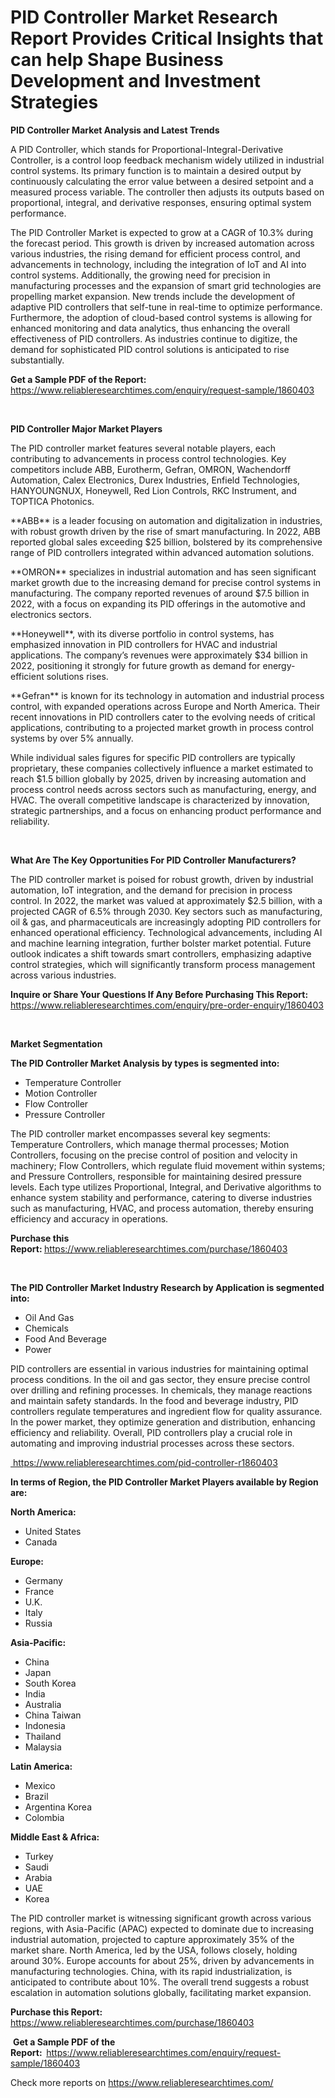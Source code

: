 <p><h1>PID Controller Market Research Report Provides Critical Insights that can help Shape Business Development and Investment Strategies</h1></p><p><strong>PID Controller Market Analysis and Latest Trends</strong></p>
<p><p>A PID Controller, which stands for Proportional-Integral-Derivative Controller, is a control loop feedback mechanism widely utilized in industrial control systems. Its primary function is to maintain a desired output by continuously calculating the error value between a desired setpoint and a measured process variable. The controller then adjusts its outputs based on proportional, integral, and derivative responses, ensuring optimal system performance.</p><p>The PID Controller Market is expected to grow at a CAGR of 10.3% during the forecast period. This growth is driven by increased automation across various industries, the rising demand for efficient process control, and advancements in technology, including the integration of IoT and AI into control systems. Additionally, the growing need for precision in manufacturing processes and the expansion of smart grid technologies are propelling market expansion. New trends include the development of adaptive PID controllers that self-tune in real-time to optimize performance. Furthermore, the adoption of cloud-based control systems is allowing for enhanced monitoring and data analytics, thus enhancing the overall effectiveness of PID controllers. As industries continue to digitize, the demand for sophisticated PID control solutions is anticipated to rise substantially.</p></p>
<p><strong>Get a Sample PDF of the Report:&nbsp;</strong> <a href="https://www.reliableresearchtimes.com/enquiry/request-sample/1860403?utm_campaign=2331&utm_medium=2&utm_source=Github&utm_content=ia&utm_term=22022025&utm_id=pid-controller">https://www.reliableresearchtimes.com/enquiry/request-sample/1860403</a></p>
<p>&nbsp;</p>
<p><strong>PID Controller Major Market Players</strong></p>
<p><p>The PID controller market features several notable players, each contributing to advancements in process control technologies. Key competitors include ABB, Eurotherm, Gefran, OMRON, Wachendorff Automation, Calex Electronics, Durex Industries, Enfield Technologies, HANYOUNGNUX, Honeywell, Red Lion Controls, RKC Instrument, and TOPTICA Photonics.</p><p>**ABB** is a leader focusing on automation and digitalization in industries, with robust growth driven by the rise of smart manufacturing. In 2022, ABB reported global sales exceeding $25 billion, bolstered by its comprehensive range of PID controllers integrated within advanced automation solutions.</p><p>**OMRON** specializes in industrial automation and has seen significant market growth due to the increasing demand for precise control systems in manufacturing. The company reported revenues of around $7.5 billion in 2022, with a focus on expanding its PID offerings in the automotive and electronics sectors.</p><p>**Honeywell**, with its diverse portfolio in control systems, has emphasized innovation in PID controllers for HVAC and industrial applications. The company’s revenues were approximately $34 billion in 2022, positioning it strongly for future growth as demand for energy-efficient solutions rises.</p><p>**Gefran** is known for its technology in automation and industrial process control, with expanded operations across Europe and North America. Their recent innovations in PID controllers cater to the evolving needs of critical applications, contributing to a projected market growth in process control systems by over 5% annually.</p><p>While individual sales figures for specific PID controllers are typically proprietary, these companies collectively influence a market estimated to reach $1.5 billion globally by 2025, driven by increasing automation and process control needs across sectors such as manufacturing, energy, and HVAC. The overall competitive landscape is characterized by innovation, strategic partnerships, and a focus on enhancing product performance and reliability.</p></p>
<p>&nbsp;</p>
<p><strong>What Are The Key Opportunities For PID Controller Manufacturers?</strong></p>
<p><p>The PID controller market is poised for robust growth, driven by industrial automation, IoT integration, and the demand for precision in process control. In 2022, the market was valued at approximately $2.5 billion, with a projected CAGR of 6.5% through 2030. Key sectors such as manufacturing, oil & gas, and pharmaceuticals are increasingly adopting PID controllers for enhanced operational efficiency. Technological advancements, including AI and machine learning integration, further bolster market potential. Future outlook indicates a shift towards smart controllers, emphasizing adaptive control strategies, which will significantly transform process management across various industries.</p></p>
<p><strong>Inquire or Share Your Questions If Any Before Purchasing This Report:</strong> <a href="https://www.reliableresearchtimes.com/enquiry/pre-order-enquiry/1860403?utm_campaign=2331&utm_medium=2&utm_source=Github&utm_content=ia&utm_term=22022025&utm_id=pid-controller">https://www.reliableresearchtimes.com/enquiry/pre-order-enquiry/1860403</a></p>
<p>&nbsp;</p>
<p><strong>Market Segmentation</strong></p>
<p><strong>The PID Controller Market Analysis by types is segmented into:</strong></p>
<p><ul><li>Temperature Controller</li><li>Motion Controller</li><li>Flow Controller</li><li>Pressure Controller</li></ul></p>
<p><p>The PID controller market encompasses several key segments: Temperature Controllers, which manage thermal processes; Motion Controllers, focusing on the precise control of position and velocity in machinery; Flow Controllers, which regulate fluid movement within systems; and Pressure Controllers, responsible for maintaining desired pressure levels. Each type utilizes Proportional, Integral, and Derivative algorithms to enhance system stability and performance, catering to diverse industries such as manufacturing, HVAC, and process automation, thereby ensuring efficiency and accuracy in operations.</p></p>
<p><strong>Purchase this Report:&nbsp;</strong><a href="https://www.reliableresearchtimes.com/purchase/1860403?utm_campaign=2331&utm_medium=2&utm_source=Github&utm_content=ia&utm_term=22022025&utm_id=pid-controller">https://www.reliableresearchtimes.com/purchase/1860403</a></p>
<p>&nbsp;</p>
<p><strong>The PID Controller Market Industry Research by Application is segmented into:</strong></p>
<p><ul><li>Oil And Gas</li><li>Chemicals</li><li>Food And Beverage</li><li>Power</li></ul></p>
<p><p>PID controllers are essential in various industries for maintaining optimal process conditions. In the oil and gas sector, they ensure precise control over drilling and refining processes. In chemicals, they manage reactions and maintain safety standards. In the food and beverage industry, PID controllers regulate temperatures and ingredient flow for quality assurance. In the power market, they optimize generation and distribution, enhancing efficiency and reliability. Overall, PID controllers play a crucial role in automating and improving industrial processes across these sectors.</p></p>
<p><a href="https://www.reliableresearchtimes.com/pid-controller-r1860403?utm_campaign=2331&utm_medium=2&utm_source=Github&utm_content=ia&utm_term=22022025&utm_id=pid-controller">&nbsp;https://www.reliableresearchtimes.com/pid-controller-r1860403</a></p>
<p><strong>In terms of Region, the PID Controller Market Players available by Region are:</strong></p>
<p>
    <p> <strong> North America: </strong>
        <ul>
            <li>United States</li>
            <li>Canada</li>
        </ul>
        </p> 
    <p> <strong> Europe: </strong>
        <ul>
            <li>Germany</li>
            <li>France</li>
            <li>U.K.</li>
            <li>Italy</li>
            <li>Russia</li>
        </ul>
        </p> 
    <p> <strong> Asia-Pacific: </strong>
        <ul>
            <li>China</li>
            <li>Japan</li>
            <li>South Korea</li>
            <li>India</li>
            <li>Australia</li>
            <li>China Taiwan</li>
            <li>Indonesia</li>
            <li>Thailand</li>
            <li>Malaysia</li>
        </ul>
        </p> 
    <p> <strong> Latin America: </strong>
        <ul>
            <li>Mexico</li>
            <li>Brazil</li>
            <li>Argentina Korea</li>
            <li>Colombia</li>
        </ul>
        </p> 
    <p> <strong> Middle East & Africa: </strong>
        <ul>
            <li>Turkey</li>
            <li>Saudi</li>
            <li>Arabia</li>
            <li>UAE</li>
            <li>Korea</li>
        </ul>
    </p>
    </p>
<p><p>The PID controller market is witnessing significant growth across various regions, with Asia-Pacific (APAC) expected to dominate due to increasing industrial automation, projected to capture approximately 35% of the market share. North America, led by the USA, follows closely, holding around 30%. Europe accounts for about 25%, driven by advancements in manufacturing technologies. China, with its rapid industrialization, is anticipated to contribute about 10%. The overall trend suggests a robust escalation in automation solutions globally, facilitating market expansion.</p></p>
<p><strong>Purchase this Report: </strong><a href="https://www.reliableresearchtimes.com/purchase/1860403?utm_campaign=2331&utm_medium=2&utm_source=Github&utm_content=ia&utm_term=22022025&utm_id=pid-controller">https://www.reliableresearchtimes.com/purchase/1860403</a></p>
<p>&nbsp;<strong>Get a Sample PDF of the Report:&nbsp;&nbsp;</strong><a href="https://www.reliableresearchtimes.com/enquiry/request-sample/1860403?utm_campaign=2331&utm_medium=2&utm_source=Github&utm_content=ia&utm_term=22022025&utm_id=pid-controller">https://www.reliableresearchtimes.com/enquiry/request-sample/1860403</a></p>
<p><strong></strong></p>
<p>Check more reports on <a href="https://www.reliableresearchtimes.com/?utm_campaign=2331&utm_medium=2&utm_source=Github&utm_content=ia&utm_term=22022025&utm_id=pid-controller">https://www.reliableresearchtimes.com/</a></p>